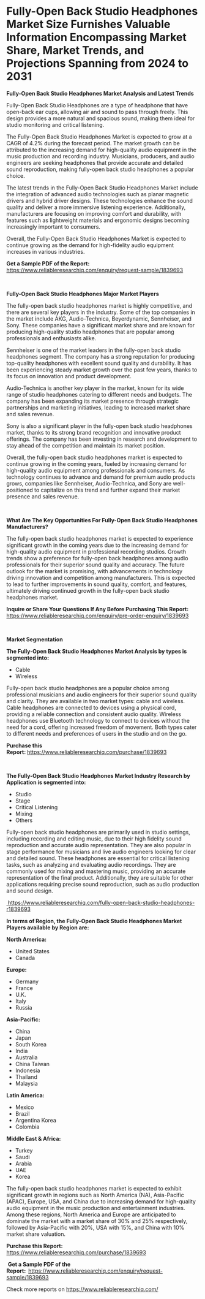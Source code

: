 <p><h1>Fully-Open Back Studio Headphones Market Size Furnishes Valuable Information Encompassing Market Share, Market Trends, and Projections Spanning from 2024 to 2031</h1></p><p><strong>Fully-Open Back Studio Headphones Market Analysis and Latest Trends</strong></p>
<p><p>Fully-Open Back Studio Headphones are a type of headphone that have open-back ear cups, allowing air and sound to pass through freely. This design provides a more natural and spacious sound, making them ideal for studio monitoring and critical listening.</p><p>The Fully-Open Back Studio Headphones Market is expected to grow at a CAGR of 4.2% during the forecast period. The market growth can be attributed to the increasing demand for high-quality audio equipment in the music production and recording industry. Musicians, producers, and audio engineers are seeking headphones that provide accurate and detailed sound reproduction, making fully-open back studio headphones a popular choice.</p><p>The latest trends in the Fully-Open Back Studio Headphones Market include the integration of advanced audio technologies such as planar magnetic drivers and hybrid driver designs. These technologies enhance the sound quality and deliver a more immersive listening experience. Additionally, manufacturers are focusing on improving comfort and durability, with features such as lightweight materials and ergonomic designs becoming increasingly important to consumers.</p><p>Overall, the Fully-Open Back Studio Headphones Market is expected to continue growing as the demand for high-fidelity audio equipment increases in various industries.</p></p>
<p><strong>Get a Sample PDF of the Report:&nbsp;</strong> <a href="https://www.reliableresearchiq.com/enquiry/request-sample/1839693">https://www.reliableresearchiq.com/enquiry/request-sample/1839693</a></p>
<p>&nbsp;</p>
<p><strong>Fully-Open Back Studio Headphones Major Market Players</strong></p>
<p><p>The fully-open back studio headphones market is highly competitive, and there are several key players in the industry. Some of the top companies in the market include AKG, Audio-Technica, Beyerdynamic, Sennheiser, and Sony. These companies have a significant market share and are known for producing high-quality studio headphones that are popular among professionals and enthusiasts alike.</p><p>Sennheiser is one of the market leaders in the fully-open back studio headphones segment. The company has a strong reputation for producing top-quality headphones with excellent sound quality and durability. It has been experiencing steady market growth over the past few years, thanks to its focus on innovation and product development.</p><p>Audio-Technica is another key player in the market, known for its wide range of studio headphones catering to different needs and budgets. The company has been expanding its market presence through strategic partnerships and marketing initiatives, leading to increased market share and sales revenue.</p><p>Sony is also a significant player in the fully-open back studio headphones market, thanks to its strong brand recognition and innovative product offerings. The company has been investing in research and development to stay ahead of the competition and maintain its market position.</p><p>Overall, the fully-open back studio headphones market is expected to continue growing in the coming years, fueled by increasing demand for high-quality audio equipment among professionals and consumers. As technology continues to advance and demand for premium audio products grows, companies like Sennheiser, Audio-Technica, and Sony are well-positioned to capitalize on this trend and further expand their market presence and sales revenue.</p></p>
<p>&nbsp;</p>
<p><strong>What Are The Key Opportunities For Fully-Open Back Studio Headphones Manufacturers?</strong></p>
<p><p>The fully-open back studio headphones market is expected to experience significant growth in the coming years due to the increasing demand for high-quality audio equipment in professional recording studios. Growth trends show a preference for fully-open back headphones among audio professionals for their superior sound quality and accuracy. The future outlook for the market is promising, with advancements in technology driving innovation and competition among manufacturers. This is expected to lead to further improvements in sound quality, comfort, and features, ultimately driving continued growth in the fully-open back studio headphones market.</p></p>
<p><strong>Inquire or Share Your Questions If Any Before Purchasing This Report:</strong> <a href="https://www.reliableresearchiq.com/enquiry/pre-order-enquiry/1839693">https://www.reliableresearchiq.com/enquiry/pre-order-enquiry/1839693</a></p>
<p>&nbsp;</p>
<p><strong>Market Segmentation</strong></p>
<p><strong>The Fully-Open Back Studio Headphones Market Analysis by types is segmented into:</strong></p>
<p><ul><li>Cable</li><li>Wireless</li></ul></p>
<p><p>Fully-open back studio headphones are a popular choice among professional musicians and audio engineers for their superior sound quality and clarity. They are available in two market types: cable and wireless. Cable headphones are connected to devices using a physical cord, providing a reliable connection and consistent audio quality. Wireless headphones use Bluetooth technology to connect to devices without the need for a cord, offering increased freedom of movement. Both types cater to different needs and preferences of users in the studio and on the go.</p></p>
<p><strong>Purchase this Report:&nbsp;</strong><a href="https://www.reliableresearchiq.com/purchase/1839693">https://www.reliableresearchiq.com/purchase/1839693</a></p>
<p>&nbsp;</p>
<p><strong>The Fully-Open Back Studio Headphones Market Industry Research by Application is segmented into:</strong></p>
<p><ul><li>Studio</li><li>Stage</li><li>Critical Listening</li><li>Mixing</li><li>Others</li></ul></p>
<p><p>Fully-open back studio headphones are primarily used in studio settings, including recording and editing music, due to their high fidelity sound reproduction and accurate audio representation. They are also popular in stage performance for musicians and live audio engineers looking for clear and detailed sound. These headphones are essential for critical listening tasks, such as analyzing and evaluating audio recordings. They are commonly used for mixing and mastering music, providing an accurate representation of the final product. Additionally, they are suitable for other applications requiring precise sound reproduction, such as audio production and sound design.</p></p>
<p><a href="https://www.reliableresearchiq.com/fully-open-back-studio-headphones-r1839693">&nbsp;https://www.reliableresearchiq.com/fully-open-back-studio-headphones-r1839693</a></p>
<p><strong>In terms of Region, the Fully-Open Back Studio Headphones Market Players available by Region are:</strong></p>
<p>
    <p> <strong> North America: </strong>
        <ul>
            <li>United States</li>
            <li>Canada</li>
        </ul>
        </p> 
    <p> <strong> Europe: </strong>
        <ul>
            <li>Germany</li>
            <li>France</li>
            <li>U.K.</li>
            <li>Italy</li>
            <li>Russia</li>
        </ul>
        </p> 
    <p> <strong> Asia-Pacific: </strong>
        <ul>
            <li>China</li>
            <li>Japan</li>
            <li>South Korea</li>
            <li>India</li>
            <li>Australia</li>
            <li>China Taiwan</li>
            <li>Indonesia</li>
            <li>Thailand</li>
            <li>Malaysia</li>
        </ul>
        </p> 
    <p> <strong> Latin America: </strong>
        <ul>
            <li>Mexico</li>
            <li>Brazil</li>
            <li>Argentina Korea</li>
            <li>Colombia</li>
        </ul>
        </p> 
    <p> <strong> Middle East & Africa: </strong>
        <ul>
            <li>Turkey</li>
            <li>Saudi</li>
            <li>Arabia</li>
            <li>UAE</li>
            <li>Korea</li>
        </ul>
    </p>
    </p>
<p><p>The fully-open back studio headphones market is expected to exhibit significant growth in regions such as North America (NA), Asia-Pacific (APAC), Europe, USA, and China due to increasing demand for high-quality audio equipment in the music production and entertainment industries. Among these regions, North America and Europe are anticipated to dominate the market with a market share of 30% and 25% respectively, followed by Asia-Pacific with 20%, USA with 15%, and China with 10% market share valuation.</p></p>
<p><strong>Purchase this Report: </strong><a href="https://www.reliableresearchiq.com/purchase/1839693">https://www.reliableresearchiq.com/purchase/1839693</a></p>
<p>&nbsp;<strong>Get a Sample PDF of the Report:&nbsp;&nbsp;</strong><a href="https://www.reliableresearchiq.com/enquiry/request-sample/1839693">https://www.reliableresearchiq.com/enquiry/request-sample/1839693</a></p>
<p><strong></strong></p>
<p>Check more reports on <a href="https://www.reliableresearchiq.com/">https://www.reliableresearchiq.com/</a></p>
